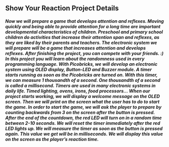 ## Show Your Reaction Project Details
##### Now we will prepare a game that develops attention and reflexes. Moving quickly and being able to provide attention for a long time are important developmental characteristics of children. Preschool and primary school children do activities that increase their attention span and reflexes, as they are liked by their parents and teachers. The electronic system we will prepare will be a game that increases attention and develops reflexes. After finishing the project, you can compete with your friends. :) In this project you will learn about the randomness used in every programming language. With Picobricks, we will develop an electronic system using OLED display, Button-LED and Buzzer module. A timer starts running as soon as the Picobricks are turned on. With this timer, we can measure 1 thousandth of a second. One thousandth of a second is called a millisecond. Timers are used in many electronic systems in daily life. Timed lighting, ovens, irons, food processors… When our project starts working, we will display a welcome message on the OLED screen. Then we will print on the screen what the user has to do to start the game. In order to start the game, we will ask the player to prepare by counting backwards from 3 on the screen after the button is pressed. After the end of the countdown, the red LED will turn on in a random time between 2-10 seconds. We will reset the timer immediately after the red LED lights up. We will measure the timer as soon as the button is pressed again. This value we get will be in milliseconds. We will display this value on the screen as the player’s reaction time.